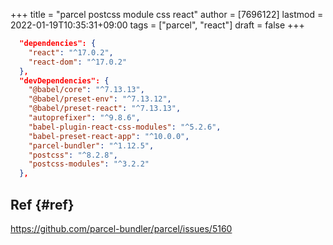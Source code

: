 +++
title = "parcel postcss module css react"
author = [7696122]
lastmod = 2022-01-19T10:35:31+09:00
tags = ["parcel", "react"]
draft = false
+++

```json
  "dependencies": {
    "react": "^17.0.2",
    "react-dom": "^17.0.2"
  },
  "devDependencies": {
    "@babel/core": "^7.13.13",
    "@babel/preset-env": "^7.13.12",
    "@babel/preset-react": "^7.13.13",
    "autoprefixer": "^9.8.6",
    "babel-plugin-react-css-modules": "^5.2.6",
    "babel-preset-react-app": "^10.0.0",
    "parcel-bundler": "^1.12.5",
    "postcss": "^8.2.8",
    "postcss-modules": "^3.2.2"
  },
```


## Ref {#ref}

<https://github.com/parcel-bundler/parcel/issues/5160>
